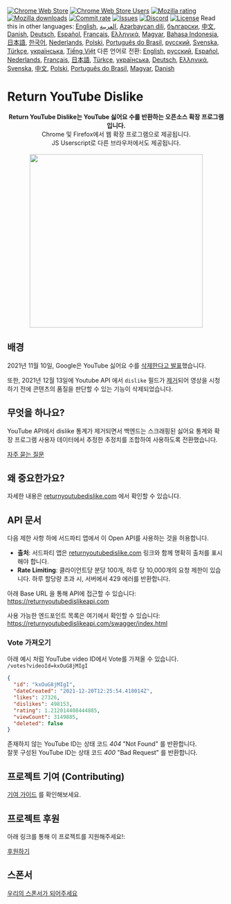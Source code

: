 [![Chrome Web Store](https://img.shields.io/chrome-web-store/stars/gebbhagfogifgggkldgodflihgfeippi?label=Chrome%20Rating&style=flat&logo=google)](https://chrome.google.com/webstore/detail/youtube-dislike-button/gebbhagfogifgggkldgodflihgfeippi/)
[![Chrome Web Store Users](https://img.shields.io/chrome-web-store/users/gebbhagfogifgggkldgodflihgfeippi?label=Chrome%20Users&style=flat&logo=google)](https://chrome.google.com/webstore/detail/youtube-dislike-button/gebbhagfogifgggkldgodflihgfeippi/)
[![Mozilla rating](https://img.shields.io/amo/stars/return-youtube-dislikes?label=Firefox%20Rating&style=flat&logo=firefox)](https://addons.mozilla.org/en-US/firefox/addon/return-youtube-dislikes/)
[![Mozilla downloads](https://img.shields.io/amo/users/return-youtube-dislikes?label=Firefox%20Users&style=flat&logo=firefox)](https://addons.mozilla.org/en-US/firefox/addon/return-youtube-dislikes/)
[![Commit rate](https://img.shields.io/github/commit-activity/m/Anarios/return-youtube-dislike?label=Commits&style=flat)](https://github.com/Anarios/return-youtube-dislike/commits/main)
[![Issues](https://img.shields.io/github/issues/Anarios/return-youtube-dislike?style=flat&label=Issues)](https://github.com/Anarios/return-youtube-dislike/issues)
[![Discord](https://img.shields.io/discord/909435648170160229?label=Discord&style=flat&logo=discord)](https://discord.gg/UMxyMmCgfF)
[![License](https://img.shields.io/badge/License-GPLv3-blue.svg?style=flat)](https://github.com/Anarios/return-youtube-dislike/blob/main/LICENSE)
Read this in other languages: [English](README.md), [العربية](READMEar.md), [Azərbaycan dili](READMEaz.md), [български](READMEbg.md), [中文](READMEcn.md), [Danish](READMEda.md), [Deutsch](READMEde.md), [Español](READMEes.md), [Français](READMEfr.md), [Ελληνικά](READMEgr.md), [Magyar](READMEhu.md), [Bahasa Indonesia](READMEid.md), [日本語](READMEja.md), [한국어](READMEkr.md), [Nederlands](READMEnl.md), [Polski](READMEpl.md), [Português do Brasil](READMEpt_BR.md), [русский](READMEru.md), [Svenska](READMEsv.md), [Türkçe](READMEtr.md), [українська](READMEuk.md), [Tiếng Việt](READMEvi.md)
다른 언어로 전환: [English](README.md), [русский](READMEru.md), [Español](READMEes.md), [Nederlands](READMEnl.md), [Français](READMEfr.md), [日本語](READMEja.md), [Türkçe](READMEtr.md), [українська](READMEuk.md), [Deutsch](READMEde.md), [Ελληνικά](READMEgr.md), [Svenska](READMEsv.md), [中文](READMEcn.md), [Polski](READMEpl.md), [Português do Brasil](READMEpt_BR.md), [Magyar](READMEhu.md), [Danish](READMEda.md)
# Return YouTube Dislike

<p align="center">
    <b>Return YouTube Dislike는 YouTube 싫어요 수를 반환하는 오픈소스 확장 프로그램입니다.</b><br>
    Chrome 및 Firefox에서 웹 확장 프로그램으로 제공됩니다.<br>
    JS Userscript로 다른 브라우저에서도 제공됩니다.<br><br>
    <img width="400px" src="https://user-images.githubusercontent.com/18729296/141743755-2be73297-250e-4cd1-ac93-8978c5a39d10.png"/>
</p>

## 배경

2021년 11월 10일, Google은 YouTube 싫어요 수를 [삭제한다고 발표](https://blog.youtube/news-and-events/update-to-youtube/)했습니다.

또한, 2021년 12월 13일에 Youtube API 에서 `dislike` 필드가 [제거](https://support.google.com/youtube/thread/134791097/update-to-youtube-dislike-counts)되어 영상을 시청하기 전에 콘텐츠의 품질을 판단할 수 있는 기능이 삭제되었습니다.
## 무엇을 하나요?

YouTube API에서 dislike 통계가 제거되면서 백엔드는 스크래핑된 싫어요 통계와 확장 프로그램 사용자 데이터에서 추정한 추정치를 조합하여 사용하도록 전환했습니다.

[자주 묻는 질문](https://github.com/Anarios/return-youtube-dislike/blob/main/Docs/FAQ.md)

## 왜 중요한가요?

자세한 내용은 [returnyoutubedislike.com](https://www.returnyoutubedislike.com/) 에서 확인할 수 있습니다.

## API 문서

다음 제한 사항 하에 서드파티 앱에서 이 Open API를 사용하는 것을 허용합니다.

- **출처**: 서드파티 앱은 [returnyoutubedislike.com](https://returnyoutubedislike.com/) 링크와 함께 명확히 출처를 표시해야 합니다. 
- **Rate Limiting**: 클라이언트당 분당 100개, 하루 당 10,000개의 요청 제한이 있습니다. 하루 할당량 초과 시, 서버에서 429 에러를 반환합니다.

아래 Base URL 을 통해 API에 접근할 수 있습니다:  
https://returnyoutubedislikeapi.com

사용 가능한 엔드포인트 목록은 여기에서 확인할 수 있습니다:<br>
https://returnyoutubedislikeapi.com/swagger/index.html

### Vote 가져오기

아래 예시 처럼 YouTube video ID에서 Vote를 가져올 수 있습니다. <br>
`/votes?videoId=kxOuG8jMIgI`

```json
{
  "id": "kxOuG8jMIgI",
  "dateCreated": "2021-12-20T12:25:54.418014Z",
  "likes": 27326,
  "dislikes": 498153,
  "rating": 1.212014408444885,
  "viewCount": 3149885,
  "deleted": false
}
```

존재하지 않는 YouTube ID는 상태 코드 _404_ "Not Found" 를 반환합니다.<br>
잘못 구성된 YouTube ID는 상태 코드  _400_ "Bad Request" 를 반환합니다.

<!---
## API documentation

You can view all documentation on our website.
[https://returnyoutubedislike.com/documentation/](https://returnyoutubedislike.com/documentation/) -->

## 프로젝트 기여 (Contributing)

[기여 가이드](https://github.com/Anarios/return-youtube-dislike/blob/main/CONTRIBUTING.md) 를 확인해보세요.

## 프로젝트 후원

아래 링크를 통해 이 프로젝트를 지원해주세요!:

[후원하기](https://returnyoutubedislike.com/donate)

## 스폰서


[우리의 스폰서가 되어주세요](https://www.patreon.com/join/returnyoutubedislike/checkout?rid=8008601)

